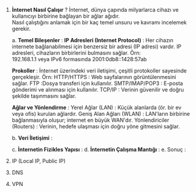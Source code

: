 1. **İnternet Nasıl Çalışır** ?
   İnternet, dünya çapında milyarlarca cihazı ve kullanıcıyı birbirine bağlayan bir ağlar ağıdır.   
   Nasıl çalıştığını anlamak için bir kaç temel unsuru ve kavramı incelemek gerekir.
   
   a. **Temel Bileşenler** :
      **IP Adresleri (Internet Protocol)** : Her cihazın internete bağlanabilmesi için benzersiz bir 
       adresi (IP adresi) vardır. IP adresleri, cihazların birbirlerini bulmasını sağlar. Örn:   
       192.168.1.1 veya IPv6 formasında 2001:0db8::1428:57ab
   
      **Prokoller** : İnternet üzerindeki veri iletişimi, çeşitli protokoller sayesinde gerçekleşir.
       Örn: HTTP/HTTPS : Web sayfalarının görüntülenmesini sağlar.
       FTP :Dosya transferi için kullanılır.
       SMTP/IMAP/POP3 : E-posta gönderimi ve alınması için kullanılır.
       TCP/IP : Verinin güvenilir ve doğru şekilde taşınmasını sağlar.
   
      **Ağlar ve Yönlendirme** :
       Yerel Ağlar (LAN) : Küçük alanlarda (ör. bir ev veya ofis) kurulan ağlardır.
       Geniş Alan Ağları (WLAN) : LAN'ların birbirine bağlanmasıyla oluşur; internet en büyük WAN'dır.
       Yönlendiriciler (Routers) : Verinin, hedefe ulaşması için doğru yöne gitmesini sağlar.
   
   b. **Veri İletişimi** :





     
   c. **İnternetin Fizikles Yapısı** :
   d. **İnternetin Çalışma Mantığı** :
   e. Sonuç :
3. IP (Local IP, Public IP)
4. DNS
5. VPN
